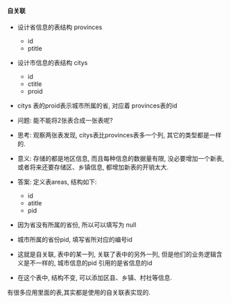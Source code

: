 #### 自关联

- 设计省信息的表结构 provinces
    - id
    - ptitle
- 设计市信息的表结构 citys
    - id
    - ctitle
    - proid
- citys 表的proid表示城市所属的省, 对应着 provinces表的id
- 问题: 能不能将2张表合成一张表呢? 
- 思考: 观察两张表发现, citys表比provinces表多一个列, 其它的类型都是一样的.
- 意义: 存储的都是地区信息, 而且每种信息的数据量有限, 没必要增加一个新表, 或者将来还要存储区、乡镇信息, 都增加新表的开销太大.

- 答案: 定义表areas, 结构如下:
    - id 
    - atitle
    - pid
- 因为省没有所属的省份, 所以可以填写为 null
- 城市所属的省份pid, 填写省所对应的编号id
- 这就是自关联, 表中的某一列, 关联了表中的另外一列, 但是他们的业务逻辑含义是不一样的, 城市信息的pid 引用的是省信息的id
- 在这个表中, 结构不变, 可以添加区县、乡镇、村社等信息.



有很多应用里面的表,其实都是使用的自关联表实现的.